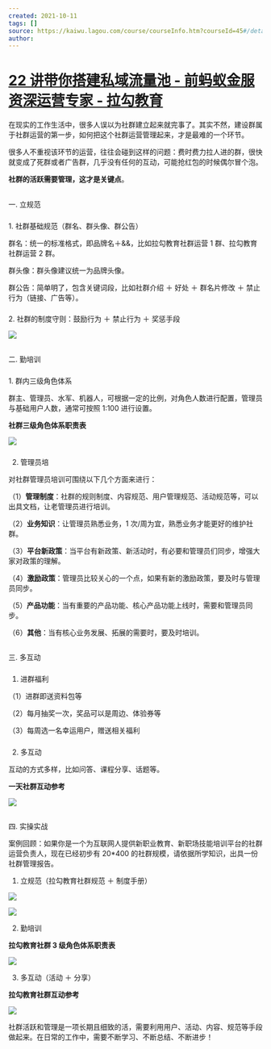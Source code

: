 ```yaml
---
created: 2021-10-11
tags: []
source: https://kaiwu.lagou.com/course/courseInfo.htm?courseId=45#/detail/pc?id=1636
author: 
---
```


# [22 讲带你搭建私域流量池 - 前蚂蚁金服资深运营专家 - 拉勾教育](https://kaiwu.lagou.com/course/courseInfo.htm?courseId=45#/detail/pc?id=1636)


在现实的工作生活中，很多人误以为社群建立起来就完事了。其实不然，建设群属于社群运营的第一步，如何把这个社群运营管理起来，才是最难的一个环节。  

很多人不重视该环节的运营，往往会碰到这样的问题：费时费力拉人进的群，很快就变成了死群或者广告群，几乎没有任何的互动，可能抢红包的时候偶尔冒个泡。

**社群的活跃需要管理，这才是关键点**。

## 

一. 立规范

### 

1\. 社群基础规范（群名、群头像、群公告）

群名：统一的标准格式，即品牌名＋&&，比如拉勾教育社群运营 1 群、拉勾教育社群运营 2 群。

群头像：群头像建议统一为品牌头像。

群公告：简单明了，包含关键词段，比如社群介绍 ＋ 好处 ＋ 群名片修改 ＋ 禁止行为（链接、广告等）。

### 

2\. 社群的制度守则：鼓励行为 ＋ 禁止行为 ＋ 奖惩手段

![](https://s0.lgstatic.com/i/image3/M01/71/26/Cgq2xl5l8muAHmVLAACeTp5cpH8120.png)

## 

二. 勤培训

### 

1\. 群内三级角色体系

群主、管理员、水军、机器人，可根据一定的比例，对角色人数进行配置，管理员与基础用户人数，通常可按照 1:100 进行设置。

**社群三级角色体系职责表**

![](https://s0.lgstatic.com/i/image3/M01/71/26/CgpOIF5l8pGAUXpDAACoTPtkSIs729.png)

### 

2. 管理员培

对社群管理员培训可围绕以下几个方面来进行：

（1）**管理制度**：社群的规则制度、内容规范、用户管理规范、活动规范等，可以出具文档，让老管理员进行培训。

（2）**业务知识**：让管理员熟悉业务，1 次/周为宜，熟悉业务才能更好的维护社群。

（3）**平台新政策**：当平台有新政策、新活动时，有必要和管理员们同步，增强大家对政策的理解。

（4）**激励政策**：管理员比较关心的一个点，如果有新的激励政策，要及时与管理员同步。

（5）**产品功能**：当有重要的产品功能、核心产品功能上线时，需要和管理员同步。

（6）**其他**：当有核心业务发展、拓展的需要时，要及时培训。

## 

三. 多互动

### 

1. 进群福利

（1）进群即送资料包等

（2）每月抽奖一次，奖品可以是周边、体验券等

（3）每周选一名幸运用户，赠送相关福利

### 

2. 多互动

互动的方式多样，比如问答、课程分享、话题等。

**一天社群互动参考**

![](https://s0.lgstatic.com/i/image3/M01/71/26/CgpOIF5l8yaAZnwfAABm5Eq0f7o078.png)

## 

四. 实操实战

案例回顾：如果你是一个为互联网人提供新职业教育、新职场技能培训平台的社群运营负责人，现在已经初步有 20\*400 的社群规模，请依据所学知识，出具一份社群管理报告。

1. 立规范（拉勾教育社群规范 ＋ 制度手册）

![](https://s0.lgstatic.com/i/image3/M01/71/27/Cgq2xl5l8zeASz-RAACFvB1KC18630.png)

![](https://s0.lgstatic.com/i/image3/M01/71/27/Cgq2xl5l80OAcBvQAACfBcaZml4578.png)

2. 勤培训

**拉勾教育社群 3 级角色体系职责表**

![](https://s0.lgstatic.com/i/image3/M01/71/27/CgpOIF5l82eAHmyXAADhfg4nJVE695.png)

3. 多互动（活动 ＋ 分享）

**拉勾教育社群互动参考**

![](https://s0.lgstatic.com/i/image3/M01/71/27/Cgq2xl5l84uAHFj2AADLuH8TASU739.png)

社群活跃和管理是一项长期且细致的活，需要利用用户、活动、内容、规范等手段做起来。在日常的工作中，需要不断学习、不断总结、不断进步！
